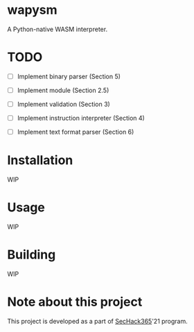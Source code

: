 # wapysm
A Python-native WASM interpreter.

# TODO
- [ ] Implement binary parser (Section 5)
- [ ] Implement module (Section 2.5)
- [ ] Implement validation (Section 3)
- [ ] Implement instruction interpreter (Section 4)
- [ ] Implement text format parser (Section 6)


# Installation
WIP

# Usage
WIP

# Building
WIP

# Note about this project
This project is developed as a part of [SecHack365](https://sechack365.nict.go.jp/)'21 program.
